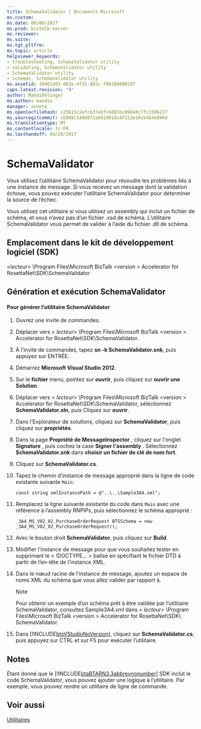 ```yaml
---
title: SchemaValidator | Documents Microsoft
ms.custom: 
ms.date: 06/08/2017
ms.prod: biztalk-server
ms.reviewer: 
ms.suite: 
ms.tgt_pltfrm: 
ms.topic: article
helpviewer_keywords:
- troubleshooting, SchemaValidator utility
- validating, SchemaValidator utility
- SchemaValidator utility
- schemas, SchemaValidator utility
ms.assetid: 3bd61a03-d81e-4fd1-802c-f801000002d7
caps.latest.revision: "9"
author: MandiOhlinger
ms.author: mandia
manager: anneta
ms.openlocfilehash: c25615c2efcb37ebfc6083bc09d48c7fc1506217
ms.sourcegitcommit: cb908c540d8f1a692d01dc8f313e16cb4b4e696d
ms.translationtype: MT
ms.contentlocale: fr-FR
ms.lasthandoff: 09/20/2017
---
```

# <a name="schemavalidator"></a>SchemaValidator
Vous utilisez l’utilitaire SchemaValidator pour résoudre les problèmes liés à une instance de message. Si vous recevez un message dont la validation échoue, vous pouvez exécuter l’utilitaire SchemaValidator pour déterminer la source de l’échec.  
  
 Vous utilisez cet utilitaire si vous utilisez un assembly qui inclut un fichier de schéma, et vous n’avez pas d’un fichier .xsd de schéma. L’utilitaire SchemaValidator vous permet de valider à l’aide du fichier .dll de schéma.  
  
## <a name="location-in-sdk"></a>Emplacement dans le kit de développement logiciel (SDK)  
 \<*lecteur*> \Program Files\Microsoft BizTalk \<version > Accelerator for RosettaNet\SDK\SchemaValidator  
  
## <a name="building-and-running-schemavalidator"></a>Génération et exécution SchemaValidator  
  
#### <a name="to-build-the-schemavalidator-utility"></a>Pour générer l’utilitaire SchemaValidator  
  
1.  Ouvrez une invite de commandes.  
  
2.  Déplacer vers \< *lecteur*> \Program Files\Microsoft BizTalk \<version > Accelerator for RosettaNet\SDK\SchemaValidator.  
  
3.  À l’invite de commandes, tapez **sn -k SchemaValidator.snk**, puis appuyez sur ENTRÉE.  
  
4.  Démarrez **Microsoft Visual Studio 2012**.  
  
5.  Sur le **fichier** menu, pointez sur **ouvrir**, puis cliquez sur **ouvrir une Solution**.  
  
6.  Déplacer vers \< *lecteur*> \Program Files\Microsoft BizTalk \<version > Accelerator for RosettaNet\SDK\SchemaValidator, sélectionnez **SchemaValidator.sln**, puis Cliquez sur **ouvrir**.  
  
7.  Dans l’Explorateur de solutions, cliquez sur **SchemaValidator**, puis cliquez sur **propriétés**.  
  
8.  Dans la page **Propriété de MessageInspector**  , cliquez sur l'onglet **Signature** , puis cochez la case **Signer l'assembly** . Sélectionnez **SchemaValidator.snk** dans **choisir un fichier de clé de nom fort**.  
  
9. Cliquez sur **SchemaValidator.cs**.  
  
10. Tapez le chemin d’instance de message approprié dans la ligne de code existante suivante `Main`:  
  
    ```  
    const string xmlInstancePath = @"..\..\Sample3A4.xml";  
    ```  
  
11. Remplacez la ligne suivante existante du code dans `Main` avec une référence à l’assembly RNPIPs, puis sélectionnez le schéma approprié :  
  
    ```  
    _3A4_MS_V02_02_PurchaseOrderRequest BTSSchema = new _3A4_MS_V02_02_PurchaseOrderRequest();  
    ```  
  
12. Avec le bouton droit **SchemaValidator**, puis cliquez sur **Build**.  
  
13. Modifier l’instance de message pour que vous souhaitez tester en supprimant le \< \!DOCTYPE... > balise en spécifiant le fichier DTD à partir de l’en-tête de l’instance XML.  
  
14. Dans le nœud racine de l’instance de message, ajoutez un espace de noms XML du schéma que vous allez valider par rapport à.  
  
    > [!NOTE]
    >  Pour obtenir un exemple d’un schéma prêt à être validée par l’utilitaire SchemaValidator, consultez Sample3A4.xml dans \< *lecteur*> \Program Files\Microsoft BizTalk \<version > Accelerator for RosettaNet\SDK\ SchemaValidator.  
  
15. Dans [!INCLUDE[btsVStudioNoVersion](../../includes/btsvstudionoversion-md.md)], cliquez sur **SchemaValidator.cs**, puis appuyez sur CTRL et sur F5 pour exécuter l’utilitaire.  
  
## <a name="remarks"></a>Notes  
 Étant donné que le [!INCLUDE[btaBTARN3.3abbrevnonumber](../../includes/btabtarn3-3abbrevnonumber-md.md)] SDK inclut le code SchemaValidator, vous pouvez ajouter une logique à l’utilitaire. Par exemple, vous pouvez rendre un utilitaire de ligne de commande.  
  
## <a name="see-also"></a>Voir aussi  
 [Utilitaires](../../adapters-and-accelerators/accelerator-rosettanet/utilities1.md)